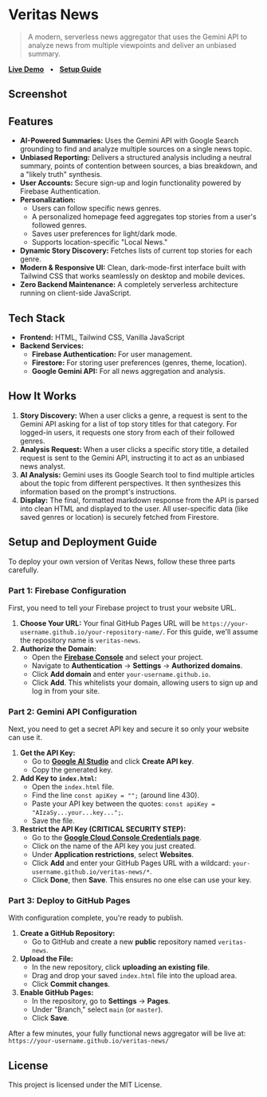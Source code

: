 # Veritas News

> A modern, serverless news aggregator that uses the Gemini API to analyze news from multiple viewpoints and deliver an unbiased summary.

[**Live Demo**](https://www.google.com/url?sa=E&source=gmail&q=https://your-username.github.io/veritas-news/)   •   [**Setup Guide**](https://www.google.com/search?q=%23setup-and-deployment-guide)

## Screenshot

## Features

  * **AI-Powered Summaries:** Uses the Gemini API with Google Search grounding to find and analyze multiple sources on a single news topic.
  * **Unbiased Reporting:** Delivers a structured analysis including a neutral summary, points of contention between sources, a bias breakdown, and a "likely truth" synthesis.
  * **User Accounts:** Secure sign-up and login functionality powered by Firebase Authentication.
  * **Personalization:**
      * Users can follow specific news genres.
      * A personalized homepage feed aggregates top stories from a user's followed genres.
      * Saves user preferences for light/dark mode.
      * Supports location-specific "Local News."
  * **Dynamic Story Discovery:** Fetches lists of current top stories for each genre.
  * **Modern & Responsive UI:** Clean, dark-mode-first interface built with Tailwind CSS that works seamlessly on desktop and mobile devices.
  * **Zero Backend Maintenance:** A completely serverless architecture running on client-side JavaScript.

## Tech Stack

  * **Frontend:** HTML, Tailwind CSS, Vanilla JavaScript
  * **Backend Services:**
      * **Firebase Authentication:** For user management.
      * **Firestore:** For storing user preferences (genres, theme, location).
      * **Google Gemini API:** For all news aggregation and analysis.

## How It Works

1.  **Story Discovery:** When a user clicks a genre, a request is sent to the Gemini API asking for a list of top story titles for that category. For logged-in users, it requests one story from each of their followed genres.
2.  **Analysis Request:** When a user clicks a specific story title, a detailed request is sent to the Gemini API, instructing it to act as an unbiased news analyst.
3.  **AI Analysis:** Gemini uses its Google Search tool to find multiple articles about the topic from different perspectives. It then synthesizes this information based on the prompt's instructions.
4.  **Display:** The final, formatted markdown response from the API is parsed into clean HTML and displayed to the user. All user-specific data (like saved genres or location) is securely fetched from Firestore.

## Setup and Deployment Guide

To deploy your own version of Veritas News, follow these three parts carefully.

### **Part 1: Firebase Configuration**

First, you need to tell your Firebase project to trust your website URL.

1.  **Choose Your URL:** Your final GitHub Pages URL will be `https://your-username.github.io/your-repository-name/`. For this guide, we'll assume the repository name is `veritas-news`.
2.  **Authorize the Domain:**
      * Open the [**Firebase Console**](https://console.firebase.google.com/) and select your project.
      * Navigate to **Authentication** -\> **Settings** -\> **Authorized domains**.
      * Click **Add domain** and enter `your-username.github.io`.
      * Click **Add**. This whitelists your domain, allowing users to sign up and log in from your site.

### **Part 2: Gemini API Configuration**

Next, you need to get a secret API key and secure it so only your website can use it.

1.  **Get the API Key:**
      * Go to [**Google AI Studio**](https://aistudio.google.com/app/apikey) and click **Create API key**.
      * Copy the generated key.
2.  **Add Key to `index.html`:**
      * Open the `index.html` file.
      * Find the line `const apiKey = "";` (around line 430).
      * Paste your API key between the quotes: `const apiKey = "AIzaSy...your...key...";`.
      * Save the file.
3.  **Restrict the API Key (CRITICAL SECURITY STEP):**
      * Go to the [**Google Cloud Console Credentials page**](https://console.cloud.google.com/apis/credentials).
      * Click on the name of the API key you just created.
      * Under **Application restrictions**, select **Websites**.
      * Click **Add** and enter your GitHub Pages URL with a wildcard: `your-username.github.io/veritas-news/*`.
      * Click **Done**, then **Save**. This ensures no one else can use your key.

### **Part 3: Deploy to GitHub Pages**

With configuration complete, you're ready to publish.

1.  **Create a GitHub Repository:**
      * Go to GitHub and create a new **public** repository named `veritas-news`.
2.  **Upload the File:**
      * In the new repository, click **uploading an existing file**.
      * Drag and drop your saved `index.html` file into the upload area.
      * Click **Commit changes**.
3.  **Enable GitHub Pages:**
      * In the repository, go to **Settings** -\> **Pages**.
      * Under "Branch," select `main` (or `master`).
      * Click **Save**.

After a few minutes, your fully functional news aggregator will be live at: `https://your-username.github.io/veritas-news/`

## License

This project is licensed under the MIT License.
